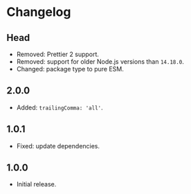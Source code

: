 # Changelog

## Head

- Removed: Prettier 2 support.
- Removed: support for older Node.js versions than `14.18.0`.
- Changed: package type to pure ESM.

## 2.0.0

- Added: `trailingComma: 'all'`.

## 1.0.1

- Fixed: update dependencies.

## 1.0.0

- Initial release.
